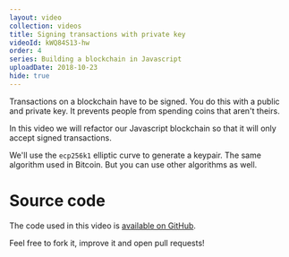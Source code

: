 ```yaml
---
layout: video
collection: videos
title: Signing transactions with private key
videoId: kWQ84S13-hw
order: 4
series: Building a blockchain in Javascript
uploadDate: 2018-10-23
hide: true
---
```


Transactions on a blockchain have to be signed. You do this with a public and private key. It prevents people from spending coins that aren't theirs.

In this video we will refactor our Javascript blockchain so that it will only accept signed transactions. 

We'll use the `ecp256k1` elliptic curve to generate a keypair. The same algorithm used in Bitcoin. But you can use other algorithms as well.

# Source code
The code used in this video is [available on GitHub](https://github.com/SavjeeTutorials/SavjeeCoin).

Feel free to fork it, improve it and open pull requests!